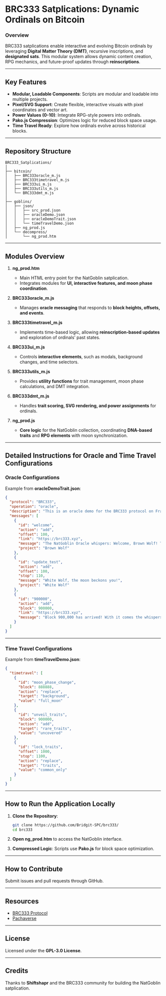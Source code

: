 # BRC333 Satplications: Dynamic Ordinals on Bitcoin

### Overview
BRC333 satplications enable interactive and evolving Bitcoin ordinals by leveraging **Digital Matter Theory (DMT)**, recursive inscriptions, and **designated sats**. This modular system allows dynamic content creation, RPG mechanics, and future-proof updates through **reinscriptions**.

---

## Key Features
- **Modular, Loadable Components**: Scripts are modular and loadable into multiple projects.
- **Pixel/SVG Support**: Create flexible, interactive visuals with pixel coordinates and vector art.
- **Power Values (0-10)**: Integrate RPG-style powers into ordinals.
- **Pako.js Compression**: Optimizes logic for reduced block space usage.
- **Time Travel Ready**: Explore how ordinals evolve across historical blocks.

---

## Repository Structure

```
BRC333_Satplications/
│
├── bitcoin/  
│   ├── BRC333oracle_m.js  
│   ├── BRC333timetravel_m.js  
│   ├── BRC333ui_m.js  
│   ├── BRC333utils_m.js  
│   └── BRC333dmt_m.js  
│
├── goblins/  
│   ├── json/  
│   │   ├── src_prod.json  
│   │   ├── oracleDemo.json  
│   │   ├── oracleDemoTrait.json  
│   │   └── timeTravelDemo.json  
│   ├── ng_prod.js  
│   └── decompress/  
│       └── ng_prod.htm  
```

---

## Modules Overview

1. **ng_prod.htm**  
   - Main HTML entry point for the NatGoblin satplication.
   - Integrates modules for **UI, interactive features, and moon phase coordination**.

2. **BRC333oracle_m.js**  
   - Manages **oracle messaging** that responds to **block heights, offsets, and events**.

3. **BRC333timetravel_m.js**  
   - Implements time-based logic, allowing **reinscription-based updates** and exploration of ordinals’ past states.

4. **BRC333ui_m.js**  
   - Controls **interactive elements**, such as modals, background changes, and time selectors.

5. **BRC333utils_m.js**  
   - Provides **utility functions** for trait management, moon phase calculations, and DMT integration.

6. **BRC333dmt_m.js**  
   - Handles **trait scoring, SVG rendering, and power assignments** for ordinals.

7. **ng_prod.js**  
   - **Core logic** for the NatGoblin collection, coordinating **DNA-based traits** and **RPG elements** with moon synchronization.

---

## Detailed Instructions for Oracle and Time Travel Configurations

### Oracle Configurations

Example from **oracleDemoTrait.json**:

```json
{
  "protocol": "BRC333",
  "operation": "oracle",
  "description": "This is an oracle demo for the BRC333 protocol on Fractal Bitcoin.",
  "messages": [
    {
      "id": "welcome",
      "action": "add",
      "offset": 100,
      "link": "https://brc333.xyz",
      "message": "The NatGoblin Oracle whispers: Welcome, Brown Wolf! The night favors your hunt.",
      "project": "Brown Wolf"
    },
    {
      "id": "update_test",
      "action": "add",
      "offset": 100,
      "stop": 110,
      "message": "White Wolf, the moon beckons you!",
      "project": "White Wolf"
    },
    {
      "id": "900000",
      "action": "add",
      "block": 900000,
      "link": "https://brc333.xyz",
      "message": "Block 900,000 has arrived! With it comes the whispers of change."
    }
  ]
}
```

---

### Time Travel Configurations

Example from **timeTravelDemo.json**:

```json
{
  "timetravel": [
    {
      "id": "moon_phase_change",
      "block": 888888,
      "action": "replace",
      "target": "background",
      "value": "full_moon"
    },
    {
      "id": "unveil_traits",
      "block": 900000,
      "action": "add",
      "target": "rare_traits",
      "value": "uncovered"
    },
    {
      "id": "lock_traits",
      "offset": 1000,
      "stop": 1100,
      "action": "replace",
      "target": "traits",
      "value": "common_only"
    }
  ]
}
```

---

## How to Run the Application Locally

1. **Clone the Repository**:
   ```bash
   git clone https://github.com/Bridgit-SPC/brc333/
   cd brc333
   ```

2. **Open ng_prod.htm** to access the NatGoblin interface.

3. **Compressed Logic**: Scripts use **Pako.js** for block space optimization.

---

## How to Contribute

Submit issues and pull requests through GitHub.

---

## Resources

- [BRC333 Protocol](https://brc333.xyz)  
- [Pachaverse](https://pachaverse.io)

---

## License

Licensed under the **GPL-3.0 License**.

---

## Credits

Thanks to **Shiftshapr** and the BRC333 community for building the NatGoblin satplication.